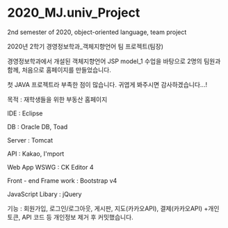# 2020_MJ.univ_Project
2nd semester of 2020, object-oriented language, team project



2020년 2학기 경영정보학과_객체지향언어 팀 프로젝트(팀장)



경영정보학과에서 개설된 객체지향언어 JSP model_1 수업을 바탕으로 2명의 팀원과 함께, 처음으로 홈페이지를 만들었습니다.



첫 JAVA 프로젝트라 부족한 점이 많습니다. 귀엽게 봐주시면 감사하겠습니다...!



목적 : 재학생들을 위한 부동산 홈페이지



IDE : Eclipse



DB : Oracle DB, Toad



Server : Tomcat



API : Kakao, I'mport



Web App WSWG : CK Editor 4



Front - end Frame work : Bootstrap v4



JavaScript Libary : jQuery



기능 : 회원가입, 로그인/로그아웃, 게시판, 지도(카카오API), 결제(카카오API) +개인 토큰, API 코드 등 개인정보 제거 후 커밋했습니다.
